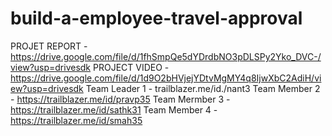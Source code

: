# build-a-employee-travel-approval
 PROJET REPORT - https://drive.google.com/file/d/1fhSmpQe5dYDrdbNO3pDLSPy2Yko_DVC-/view?usp=drivesdk
 PROJECT VIDEO - https://drive.google.com/file/d/1d9O2bHVjejYDtvMgMY4q8IjwXbC2AdiH/view?usp=drivesdk
 Team Leader  1 - trailblazer.me/id./nant3
 Team Member  2 - https://trailblazer.me/id/pravp35
 Team Mermber 3 - https://trailblazer.me/id/sathk31
 Team Member  4 - https://trailblazer.me/id/smah35
